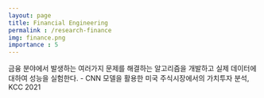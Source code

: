 ```yaml
---
layout: page
title: Financial Engineering
permalink : /research-finance
img: finance.png
importance : 5
---
```


<div class="area-summary" markdown="1">
금융 분야에서 발생하는 여러가지 문제를 해결하는 알고리즘을 개발하고 실제 데이터에 대하여 성능을 실험한다.
- CNN 모델을 활용한 미국 주식시장에서의 가치투자 분석, KCC 2021
</div>
